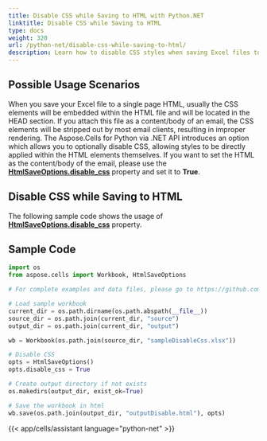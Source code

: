 ```yaml
---
title: Disable CSS while Saving to HTML with Python.NET
linktitle: Disable CSS while Saving to HTML
type: docs
weight: 320
url: /python-net/disable-css-while-saving-to-html/
description: Learn how to disable CSS styles when saving Excel files to HTML format using Aspose.Cells for Python via .NET API.
---
```


## **Possible Usage Scenarios**

When you save your Excel file to a single page HTML, usually the CSS elements will be embedded within the HTML file and will be located in the HEAD section. If you attach this file as a content/body of an email, the CSS elements will be stripped out by most email clients, resulting in improper rendering. The Aspose.Cells for Python via .NET API introduces an option which allows you to optionally disable CSS, allowing styles to be directly applied within the HTML elements themselves. If you want to set the HTML as the content/body of the email, please use the [**HtmlSaveOptions.disable_css**](https://reference.aspose.com/cells/python-net/aspose.cells/htmlsaveoptions/disable_css/) property and set it to **True**.

## **Disable CSS while Saving to HTML**

The following sample code shows the usage of [**HtmlSaveOptions.disable_css**](https://reference.aspose.com/cells/python-net/aspose.cells/htmlsaveoptions/disable_css/) property.

## **Sample Code**

```python
import os
from aspose.cells import Workbook, HtmlSaveOptions

# For complete examples and data files, please go to https://github.com/aspose-cells/Aspose.Cells-for-.NET

# Load sample workbook
current_dir = os.path.dirname(os.path.abspath(__file__))
source_dir = os.path.join(current_dir, "source")
output_dir = os.path.join(current_dir, "output")

wb = Workbook(os.path.join(source_dir, "sampleDisableCss.xlsx"))

# Disable CSS
opts = HtmlSaveOptions()
opts.disable_css = True

# Create output directory if not exists
os.makedirs(output_dir, exist_ok=True)

# Save the workbook in html
wb.save(os.path.join(output_dir, "outputDisable.html"), opts)
```
{{< app/cells/assistant language="python-net" >}}